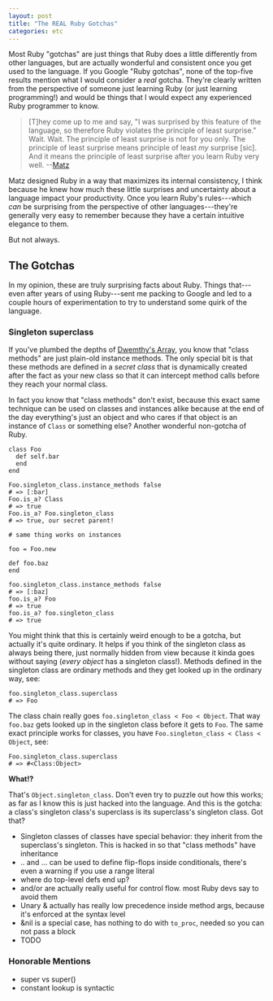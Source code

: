 ```yaml
---
layout: post
title: "The REAL Ruby Gotchas"
categories: etc
---
```


Most Ruby "gotchas" are just things that Ruby does a little differently from
other languages, but are actually wonderful and consistent once you get used to
the language. If you Google "Ruby gotchas", none of the top-five results mention
what I would consider a _real_ gotcha. They're clearly written from the
perspective of someone just learning Ruby (or just learning programming!) and
would be things that I would expect any experienced Ruby programmer to know.

> [T]hey come up to me and say, "I was surprised by this feature of the
> language, so therefore Ruby violates the principle of least surprise." Wait.
> Wait. The principle of least surprise is not for you only. The principle of
> least surprise means principle of least _my_ surprise [sic]. And it means the
> principle of least surprise after you learn Ruby very well.
> --[Matz][matz]

[matz]: https://www.artima.com/intv/ruby4.html

Matz designed Ruby in a way that maximizes its internal consistency, I think
because he knew how much these little surprises and uncertainty about a language
impact your productivity. Once you learn Ruby's rules---which _can_ be
surprising from the perspective of other languages---they're generally very easy
to remember because they have a certain intuitive elegance to them.

But not always.

## The Gotchas

In my opinion, these are truly surprising facts about Ruby. Things that---even
after years of using Ruby---sent me packing to Google and led to a couple hours
of experimentation to try to understand some quirk of the language.

### Singleton superclass

If you've plumbed the depths of [Dwemthy's Array][array], you know that "class
methods" are just plain-old instance methods. The only special bit is that these
methods are defined in a _secret class_ that is dynamically created after the
fact as your new class so that it can intercept method calls before they reach
your normal class.

[array]: https://poignant.guide/dwemthy/

In fact you know that "class methods" don't exist, because this exact same
technique can be used on classes and instances alike because at the end of the
day everything's just an object and who cares if that object is an instance of
`Class` or something else? Another wonderful non-gotcha of Ruby.

    class Foo
      def self.bar
      end
    end

    Foo.singleton_class.instance_methods false
    # => [:bar]
    Foo.is_a? Class
    # => true
    Foo.is_a? Foo.singleton_class
    # => true, our secret parent!

    # same thing works on instances

    foo = Foo.new

    def foo.baz
    end

    foo.singleton_class.instance_methods false
    # => [:baz]
    foo.is_a? Foo
    # => true
    foo.is_a? foo.singleton_class
    # => true

You might think that this is certainly weird enough to be a gotcha, but actually
it's quite ordinary. It helps if you think of the singleton class as always
being there, just normally hidden from view because it kinda goes without saying
(_every object_ has a singleton class!). Methods defined in the singleton class
are ordinary methods and they get looked up in the ordinary way, see:

    foo.singleton_class.superclass
    # => Foo

The class chain really goes `foo.singleton_class < Foo < Object`. That way
`foo.baz` gets looked up in the singleton class before it gets to `Foo`. The
same exact principle works for classes, you have `Foo.singleton_class < Class <
Object`, see:

    Foo.singleton_class.superclass
    # => #<Class:Object>

**What!?**

That's `Object.singleton_class`. Don't even try to puzzle out how this works; as
far as I know this is just hacked into the language. And this is the gotcha: a
class's singleton class's superclass is its superclass's singleton class. Got
that?


* Singleton classes of classes have special behavior: they inherit from the
  superclass's singleton. This is hacked in so that "class methods" have
  inheritance
* .. and ... can be used to define flip-flops inside conditionals, there's even
  a warning if you use a range literal
* where do top-level defs end up?
* and/or are actually really useful for control flow. most Ruby devs say to avoid them
* Unary & actually has really low precedence inside method args, because it's enforced at the syntax level
* &nil is a special case, has nothing to do with `to_proc`, needed so you can not pass a block
* TODO

### Honorable Mentions

* super vs super()
* constant lookup is syntactic
